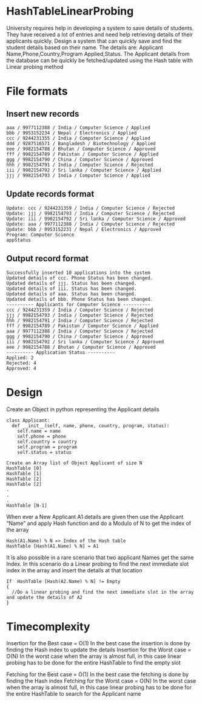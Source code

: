 # HashTableLinearProbing
University requires help in developing a system to save details of students. They have received a lot of entries and need help retrieving details of their applicants quickly. Design a system that can quickly save and find the student details based on their name. The details are: Applicant Name,Phone,Country,Program Applied,Status. The Applicant details from the  database can be quickly be fetched/updated using the Hash table with Linear probing method

# File formats
## Insert new records
```
aaa / 9977112388 / India / Computer Science / Applied
bbb / 9953152234 / Nepal / Electronics / Applied
ccc / 9244231355 / India / Computer Science / Applied
ddd / 9287516571 / Bangladesh / Biotechnology / Applied
eee / 9982154788 / Bhutan / Computer Science / Approved
fff / 9982154789 / Pakistan / Computer Science / Applied
ggg / 9982154790 / China / Computer Science / Approved
hhh / 9982154791 / India / Computer Science / Rejected
iii / 9982154792 / Sri lanka / Computer Science / Applied
jjj / 9982154793 / India / Computer Science / Applied
```
## Update records format
```
Update: ccc / 9244231359 / India / Computer Science / Rejected
Update: jjj / 9982154793 / India / Computer Science / Rejected
Update: iii / 9982154792 / Sri lanka / Computer Science / Approved
Update: aaa / 9977112388 / India / Computer Science / Rejected
Update: bbb / 9953152231 / Nepal / Electronics / Approved
Program: Computer Science
appStatus
```

## Output record format
```
Successfully inserted 10 applications into the system
Updated details of ccc. Phone Status has been changed.
Updated details of jjj. Status has been changed.
Updated details of iii. Status has been changed.
Updated details of aaa. Status has been changed.
Updated details of bbb. Phone Status has been changed.
---------- Applicants for Computer Science ----------
ccc / 9244231359 / India / Computer Science / Rejected
jjj / 9982154793 / India / Computer Science / Rejected
hhh / 9982154791 / India / Computer Science / Rejected
fff / 9982154789 / Pakistan / Computer Science / Applied
aaa / 9977112388 / India / Computer Science / Rejected
ggg / 9982154790 / China / Computer Science / Approved
iii / 9982154792 / Sri lanka / Computer Science / Approved
eee / 9982154788 / Bhutan / Computer Science / Approved
---------- Application Status ----------
Applied: 2
Rejected: 4
Approved: 4
```

# Design
Create an Object in python representing the Applicant details 
```
class Applicant:  
  def __init__(self, name, phone, country, program, status):
    self.name = name
    self.phone = phone
    self.country = country
    self.program = program
    self.status = status

Create an Array list of Object Applicant of size N
HashTable [0]
HashTable [1]
HashTable [2]
HashTable [2]
.
.
.
HashTable [N-1]
```
When ever a New Applicant A1 details are given then use the Applicant “Name” and apply Hash function and do a Modulo of N to get the index of the array
```
Hash(A1.Name) % N => Index of the Hash table
HashTable [Hash(A1.Name) % N] = A1
```
It is also possible in a rare scenario that two applicant Names get the same Index. In this scenario do a Linear probing to find the next immediate slot index in the array and insert the details at that location

```
If  HashTable [Hash(A2.Name) % N] != Empty
{ 
  //Do a linear probing and find the next immediate slot in the array  and update the details of A2
}
```
# Timecomplexity
Insertion for the Best case = O(1)
In the best case the insertion is done by finding the Hash index to update the details
Insertion for the Worst case = O(N)
	In the worst case when the array is almost full, in this case linear probing has to be done for the entire HashTable to find the empty slot

Fetching for the Best case = O(1)
In the best case the fetching is done by finding the Hash index
Fetching for the Worst case = O(N)
In the worst case when the array is almost full, in this case linear probing has to be done for the entire HashTable to search for the Applicant name
